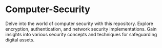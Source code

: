 # Computer-Security
Delve into the world of computer security with this repository. Explore encryption, authentication, and network security implementations. Gain insights into various security concepts and techniques for safeguarding digital assets.
